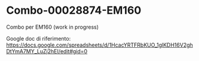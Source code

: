 # Combo-00028874-EM160
Combo per EM160 (work in progress)


Google doc di riferimento: https://docs.google.com/spreadsheets/d/1HcacYRTFRbKUO_1glKDH16V2ghDtYmA7MY_LuZj2hEI/edit#gid=0
